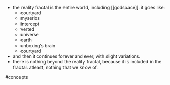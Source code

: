 - the reality fractal is the entire world, including [[godspace]]. it goes like:
	- courtyard
	- myserios
	- intercept
	- verted
	- universe
	- earth
	- unboxing’s brain
	- courtyard
- and then it continues forever and ever, with slight variations.
- there is nothing beyond the reality fractal, because it is included in the fractal. atleast, nothing that we know of.

#concepts